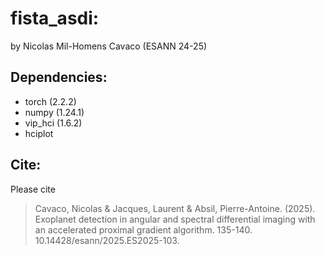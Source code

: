 # fista_asdi: 
by Nicolas Mil-Homens Cavaco (ESANN 24-25)

## Dependencies: 
- torch (2.2.2)
- numpy (1.24.1)
- vip_hci (1.6.2)
- hciplot

## Cite: 
Please cite 
> Cavaco, Nicolas & Jacques, Laurent & Absil, Pierre-Antoine. (2025). Exoplanet detection in angular and spectral differential imaging with an accelerated proximal gradient algorithm. 135-140. 10.14428/esann/2025.ES2025-103. 
